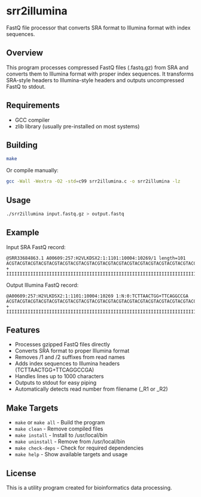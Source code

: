 # srr2illumina

FastQ file processor that converts SRA format to Illumina format with index sequences.

## Overview

This program processes compressed FastQ files (.fastq.gz) from SRA and converts them to Illumina format with proper index sequences. It transforms SRA-style headers to Illumina-style headers and outputs uncompressed FastQ to stdout.

## Requirements

- GCC compiler
- zlib library (usually pre-installed on most systems)

## Building

```bash
make
```

Or compile manually:
```bash
gcc -Wall -Wextra -O2 -std=c99 srr2illumina.c -o srr2illumina -lz
```

## Usage

```bash
./srr2illumina input.fastq.gz > output.fastq
```

## Example

Input SRA FastQ record:
```
@SRR33684863.1 A00609:257:H2VLKDSX2:1:1101:10004:10269/1 length=101
ACGTACGTACGTACGTACGTACGTACGTACGTACGTACGTACGTACGTACGTACGTACGTACGTACGTACGTACGTACGTACGTACGTACGTACGTACGTACGT
+
IIIIIIIIIIIIIIIIIIIIIIIIIIIIIIIIIIIIIIIIIIIIIIIIIIIIIIIIIIIIIIIIIIIIIIIIIIIIIIIIIIIIIIIIIIIIIIIIIII
```

Output Illumina FastQ record:
```
@A00609:257:H2VLKDSX2:1:1101:10004:10269 1:N:0:TCTTAACTGG+TTCAGGCCGA
ACGTACGTACGTACGTACGTACGTACGTACGTACGTACGTACGTACGTACGTACGTACGTACGTACGTACGTACGTACGTACGTACGTACGTACGTACGTACGT
+
IIIIIIIIIIIIIIIIIIIIIIIIIIIIIIIIIIIIIIIIIIIIIIIIIIIIIIIIIIIIIIIIIIIIIIIIIIIIIIIIIIIIIIIIIIIIIIIIIII
```

## Features

- Processes gzipped FastQ files directly
- Converts SRA format to proper Illumina format
- Removes /1 and /2 suffixes from read names
- Adds index sequences to Illumina headers (TCTTAACTGG+TTCAGGCCGA)
- Handles lines up to 1000 characters
- Outputs to stdout for easy piping
- Automatically detects read number from filename (_R1 or _R2)

## Make Targets

- `make` or `make all` - Build the program
- `make clean` - Remove compiled files
- `make install` - Install to /usr/local/bin
- `make uninstall` - Remove from /usr/local/bin
- `make check-deps` - Check for required dependencies
- `make help` - Show available targets and usage

## License

This is a utility program created for bioinformatics data processing.
